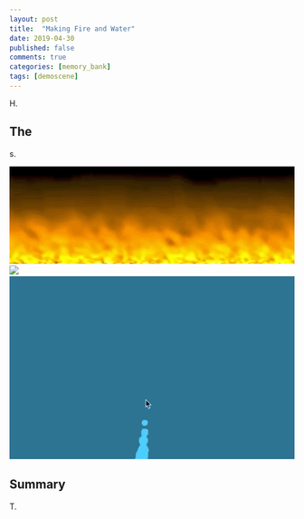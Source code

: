 ```yaml
---
layout: post
title:  "Making Fire and Water"
date: 2019-04-30
published: false
comments: true
categories: [memory_bank]
tags: [demoscene]
---
```


H.

## The 
s.

<img src="/assets/images/demoscene_fire.gif" width="600" />

<img src="/assets/images/demoscene_doom_fire.gif" width="600" />

<img src="/assets/images/demoscene_water.gif" width="600" />


## Summary
T.
